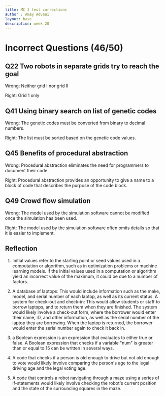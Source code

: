 ```yaml
---
title: MC 3 test corrections
author : Amay Advani
layout: base
description: week 20
---
```


# Incorrect Questions (46/50)

## Q22 Two robots in separate grids try to reach the goal

Wrong: Neither grid I nor grid II

Right: Grid 1 only


## Q41 Using binary search on list of genetic codes

Wrong: The genetic codes must be converted from binary to decimal numbers.

Right: The list must be sorted based on the genetic code values.


## Q45 Benefits of procedural abstraction

Wrong: Procedural abstraction eliminates the need for programmers to document their code.

Right: Procedural abstraction provides an opportunity to give a name to a block of code that describes the purpose of the code block.


## Q49 Crowd flow simulation

Wrong: The model used by the simulation software cannot be modified once the simulation has been used.

Right: The model used by the simulation software often omits details so that it is easier to implement.


## Reflection

   1) Initial values refer to the starting point or seed values used in a computation or algorithm, such as in optimization problems or machine learning models. If the initial values used in a computation or algorithm yield an incorrect value of the maximum, it could be due to a number of factors.

   2) A database of laptops: This would include information such as the make, model, and serial number of each laptop, as well as its current status. A system for check-out and check-in: This would allow students or staff to borrow laptops, and to return them when they are finished. The system would likely involve a check-out form, where the borrower would enter their name, ID, and other information, as well as the serial number of the laptop they are borrowing. When the laptop is returned, the borrower would enter the serial number again to check it back in.

   3) a Boolean expression is an expression that evaluates to either true or false. A Boolean expression that checks if a variable "num" is greater than or equal to 15 can be written in several ways.

   4) A code that checks if a person is old enough to drive but not old enough to vote would likely involve comparing the person's age to the legal driving age and the legal voting age. 

   5) A code that controls a robot navigating through a maze using a series of if-statements would likely involve checking the robot's current position and the state of the surrounding squares in the maze.
